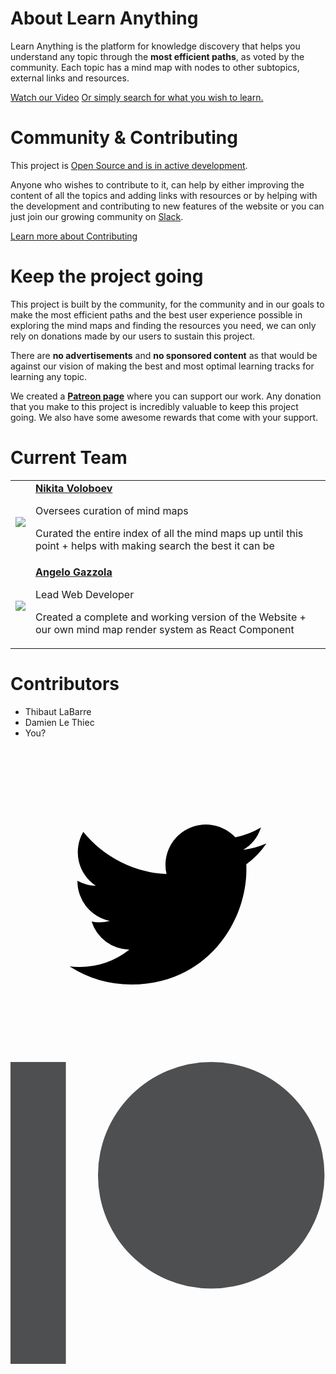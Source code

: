 
# About Learn Anything
Learn Anything is the platform for knowledge discovery that helps you understand any
topic through the **most efficient paths**, as voted by the community. Each topic
has a mind map with nodes to other subtopics, external links and resources.

<div class="btn-container">
  <a href="https://www.youtube.com/watch?v=_zYjS2Uicso" class="dialog-btn">Watch our Video</a>
  <a href="https://learn-anything.xyz" class="dialog-btn dialog-btn-light">Or simply search for what you wish to learn.</a>
</div>
<div class="md-separator"></div>

# Community & Contributing

This project is [Open Source and is in active development](https://github.com/learn-anything/learn-anything).

Anyone who wishes to contribute to it, can help by either improving the content of all the topics and adding links with resources or by helping with the development and contributing to new features of the website or you can just join our growing community on [Slack](https://knowledge-map.slack.com/shared_invite/MTgxNTYzMjIzNjM5LTE0OTQzMzA4MDAtYzY1YWY0ZDc0NQ).

<a href="https://github.com/learn-anything/maps/wiki/Contributing" class="dialog-btn">Learn more about Contributing</a>
<div class="md-separator"></div>


# Keep the project going
This project is built by the community, for the community and in our goals to
make the most efficient paths and the best user experience possible in exploring the
mind maps and finding the resources you need, we can only rely on donations made
by our users to sustain this project.

There are **no advertisements** and **no sponsored content** as that would be against
our vision of making the best and most optimal learning tracks for learning any topic.

We created a **[Patreon page](https://www.patreon.com/learnanything)** where you can
support our work. Any donation that you make to this project is incredibly valuable
to keep this project going. We also have some awesome rewards that come with your support.
<div class="md-separator"></div>

# Current Team
<div class="table-container">
<table>
  <tbody>
    <tr>
      <td><img class="team-img" src="https://pbs.twimg.com/profile_images/712426493868056576/hRaMUdgf.jpg"></td>
      <td>
        <div>
          <a href="https://github.com/nikitavoloboev"><b>Nikita Voloboev</b></a>
          <p>Oversees curation of mind maps</p>
          <p>Curated the entire index of all the mind maps up until this point + helps with making search the best it can be</p>
        </div>
      </td>
    </tr>
    <tr>
      <td><img class="team-img" src="https://avatars1.githubusercontent.com/u/13448636?v=3&s=400"></td>
      <td>
        <div>
          <a href="https://github.com/nglgzz"><b>Angelo Gazzola</b></a>
          <p>Lead Web Developer</p>
          <p>Created a complete and working version of the Website + our own mind map render system as React Component</p>
        </div>
      </td>
    </tr>
  </tbody>
</table>
</div>
<div class="md-separator"></div>

# Contributors
- Thibaut LaBarre
- Damien Le Thiec
- You?

<div class="md-separator"></div>

<div class="footer">
  <a href="https://twitter.com/learnanything_">
    <svg class="twitter-logo" viewBox="0 0 400 400">
      <g>
        <path d="M153.62,301.59c94.34,0,145.94-78.16,145.94-145.94,0-2.22,0-4.43-.15-6.63A104.36,104.36,0,0,0,325,122.47a102.38,102.38,0,0,1-29.46,8.07,51.47,51.47,0,0,0,22.55-28.37,102.79,102.79,0,0,1-32.57,12.45,51.34,51.34,0,0,0-87.41,46.78A145.62,145.62,0,0,1,92.4,107.81a51.33,51.33,0,0,0,15.88,68.47A50.91,50.91,0,0,1,85,169.86c0,.21,0,.43,0,.65a51.31,51.31,0,0,0,41.15,50.28,51.21,51.21,0,0,1-23.16.88,51.35,51.35,0,0,0,47.92,35.62,102.92,102.92,0,0,1-63.7,22A104.41,104.41,0,0,1,75,278.55a145.21,145.21,0,0,0,78.62,23"/>
      </g>
    </svg>
  </a>

  <a href="https://patreon.com/learnanything">
    <svg class="patreon-logo" width="569px" height="546px" viewBox="0 0 569 546" fill="#4E4F51">
      <g>
        <circle cx="362.589996" cy="204.589996" r="204.589996"></circle>
        <rect x="0" y="0" width="100" height="545.799988"></rect>
      </g>
    </svg>
  </a>
</div>
